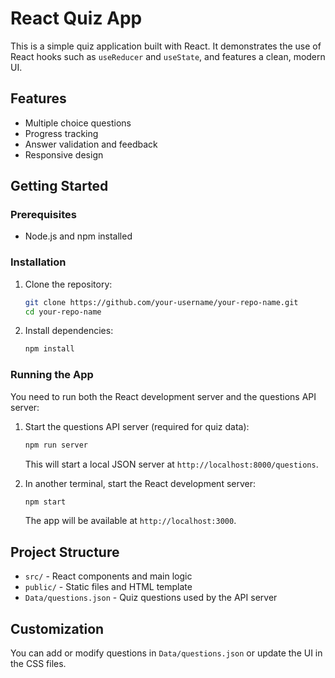 # React Quiz App

This is a simple quiz application built with React. It demonstrates the use of React hooks such as `useReducer` and `useState`, and features a clean, modern UI.

## Features

- Multiple choice questions
- Progress tracking
- Answer validation and feedback
- Responsive design

## Getting Started

### Prerequisites

- Node.js and npm installed

### Installation

1. Clone the repository:
   ```bash
   git clone https://github.com/your-username/your-repo-name.git
   cd your-repo-name
   ```
2. Install dependencies:
   ```bash
   npm install
   ```

### Running the App

You need to run both the React development server and the questions API server:

1. Start the questions API server (required for quiz data):

   ```bash
   npm run server
   ```

   This will start a local JSON server at `http://localhost:8000/questions`.

2. In another terminal, start the React development server:
   ```bash
   npm start
   ```
   The app will be available at `http://localhost:3000`.

## Project Structure

- `src/` - React components and main logic
- `public/` - Static files and HTML template
- `Data/questions.json` - Quiz questions used by the API server

## Customization

You can add or modify questions in `Data/questions.json` or update the UI in the CSS files.
